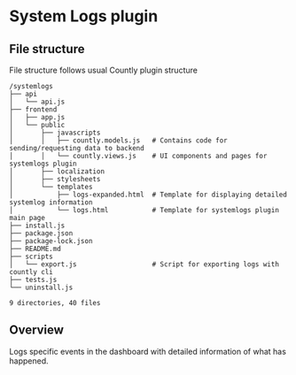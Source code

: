 # System Logs plugin

## File structure
File structure follows usual Countly plugin structure
```
/systemlogs
├── api
│   └── api.js
├── frontend
│   ├── app.js
│   └── public
│       ├── javascripts
│       │   ├── countly.models.js   # Contains code for sending/requesting data to backend
│       │   └── countly.views.js    # UI components and pages for systemlogs plugin
│       ├── localization
│       ├── stylesheets
│       └── templates
│           ├── logs-expanded.html  # Template for displaying detailed systemlog information
│           └── logs.html           # Template for systemlogs plugin main page
├── install.js
├── package.json
├── package-lock.json
├── README.md
├── scripts
│   └── export.js                   # Script for exporting logs with countly cli
├── tests.js
└── uninstall.js

9 directories, 40 files
```

## Overview
Logs specific events in the dashboard with detailed information of what has happened.
